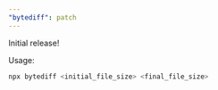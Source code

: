 ```yaml
---
"bytediff": patch
---
```


Initial release!

Usage:

```bash
npx bytediff <initial_file_size> <final_file_size>
```
